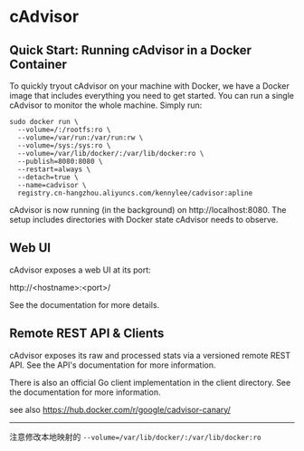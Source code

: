 # cAdvisor

## Quick Start: Running cAdvisor in a Docker Container

To quickly tryout cAdvisor on your machine with Docker, we have a Docker image that includes everything you need to get started. You can run a single cAdvisor to monitor the whole machine. Simply run:

```
sudo docker run \
  --volume=/:/rootfs:ro \
  --volume=/var/run:/var/run:rw \
  --volume=/sys:/sys:ro \
  --volume=/var/lib/docker/:/var/lib/docker:ro \
  --publish=8080:8080 \
  --restart=always \
  --detach=true \
  --name=cadvisor \
  registry.cn-hangzhou.aliyuncs.com/kennylee/cadvisor:apline
```
  
cAdvisor is now running (in the background) on http://localhost:8080. The setup includes directories with Docker state cAdvisor needs to observe.

## Web UI

cAdvisor exposes a web UI at its port:

http://\<hostname\>:\<port\>/

See the documentation for more details.

## Remote REST API & Clients

cAdvisor exposes its raw and processed stats via a versioned remote REST API. See the API's documentation for more information.

There is also an official Go client implementation in the client directory. See the documentation for more information.

see also https://hub.docker.com/r/google/cadvisor-canary/

-----

注意修改本地映射的 `--volume=/var/lib/docker/:/var/lib/docker:ro`


